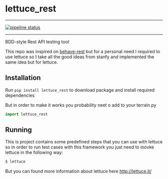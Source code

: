 # lettuce_rest

---

[![pipeline status](https://gitlab.com/vmeca87/lettuce_rest/badges/master/pipeline.svg)](https://gitlab.com/vmeca87/lettuce_rest/commits/master)

---

BDD-style Rest API testing tool

This repo was inspired on [behave-rest](https://github.com/stanfy/behave-rest) but for a personal need I required to use lettuce so I take all the good ideas from stanfy and implemented the same idea but for lettuce.

## Installation

Run `pip install lettuce_rest` to download package and install required dependencies

But in order to make it works you probability neet o add to your terrain.py 

```python
import lettuce_rest
```


## Running

This is project contains some predefined steps that you can use with lettuce so in order to run test cases with this framework you just need to inovke lettuce in the following way:

```bash
$ lettuce
```

But you can found more information about lettuce here http://lettuce.it/

